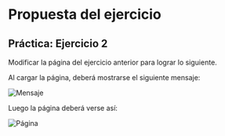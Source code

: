 # Propuesta del ejercicio

## Práctica: Ejercicio 2

Modificar la página del ejercicio anterior para lograr lo siguiente.

Al cargar la página, deberá mostrarse el siguiente mensaje:

![Mensaje](https://cdn.discordapp.com/attachments/789169114686029906/992281022613954631/alert.png)

Luego la página deberá verse así:

![Página](https://cdn.discordapp.com/attachments/789169114686029906/992281181611630652/page2.png)
